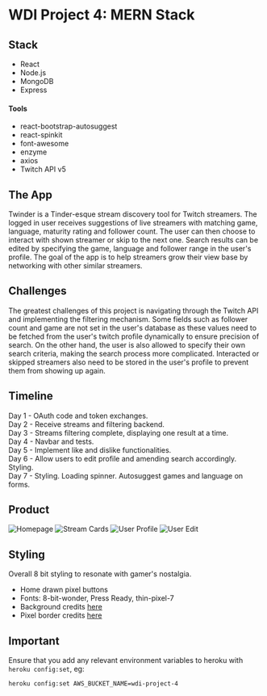 # WDI Project 4: MERN Stack

## Stack

- React
- Node.js
- MongoDB
- Express

#### Tools

- react-bootstrap-autosuggest
- react-spinkit
- font-awesome
- enzyme
- axios
- Twitch API v5

## The App

Twinder is a Tinder-esque stream discovery tool for Twitch streamers. The logged in user receives suggestions of live streamers with matching game, language, maturity rating and follower count. The user can then choose to interact with shown streamer or skip to the next one. Search results can be edited by specifying the game, language and follower range in the user's profile. The goal of the app is to help streamers grow their view base by networking with other similar streamers.

## Challenges

The greatest challenges of this project is navigating through the Twitch API and implementing the filtering mechanism. Some fields such as follower count and game are not set in the user's database as these values need to be fetched from the user's twitch profile dynamically to ensure precision of search. On the other hand, the user is also allowed to specify their own search criteria, making the search process more complicated. Interacted or skipped streamers also need to be stored in the user's profile to prevent them from showing up again. 

## Timeline 
Day 1 - OAuth code and token exchanges.  
Day 2 - Receive streams and filtering backend.  
Day 3 - Streams filtering complete, displaying one result at a time.  
Day 4 - Navbar and tests.  
Day 5 - Implement like and dislike functionalities.  
Day 6 - Allow users to edit profile and amending search accordingly. Styling.  
Day 7 - Styling. Loading spinner. Autosuggest games and language on forms.

## Product
![Homepage](https://imgur.com/xs7tQ1F.png)
![Stream Cards](https://imgur.com/W1WA20s.png)
![User Profile](https://imgur.com/bcVPuPD.png)
![User Edit](https://imgur.com/J8dLNTZ.png)


## Styling 

Overall 8 bit styling to resonate with gamer's nostalgia. 
- Home drawn pixel buttons
- Fonts: 8-bit-wonder, Press Ready, thin-pixel-7
- Background credits [here](https://imgur.com/gallery/VZ9H2)
- Pixel border credits [here](https://codepen.io/albpara/pen/xDBvc?q=8+bit&limit=all&type=type-pens)

## Important

Ensure that you add any relevant environment variables to heroku with `heroku config:set`, eg:

`heroku config:set AWS_BUCKET_NAME=wdi-project-4`
